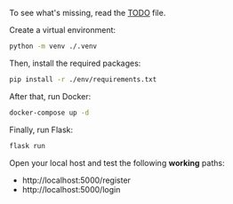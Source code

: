To see what's missing, read the [TODO](./TODO.md) file.

Create a virtual environment:

```bash
python -m venv ./.venv
```

Then, install the required packages:

```bash
pip install -r ./env/requirements.txt
```

After that, run Docker:

```bash
docker-compose up -d
```

Finally, run Flask:

```bash
flask run
```

Open your local host and test the following **working** paths:

- http://localhost:5000/register
- http://localhost:5000/login
